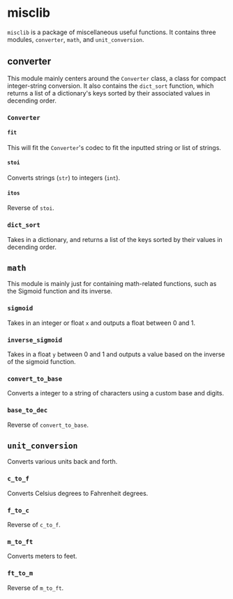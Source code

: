 # misclib
`misclib` is a package of miscellaneous useful functions. It contains three modules, `converter`, `math`, and `unit_conversion`.
## converter
This module mainly centers around the `Converter` class, a class for compact integer-string conversion. It also contains the `dict_sort` function, which returns a list of a dictionary's keys sorted by their associated values in decending order.
### `Converter`
#### `fit`
This will fit the `Converter`'s codec to fit the inputted string or list of strings.
#### `stoi`
Converts strings (`str`) to integers (`int`).
#### `itos`
Reverse of `stoi`.
### `dict_sort`
Takes in a dictionary, and returns a list of the keys sorted by their values in decending order.
## `math`
This module is mainly just for containing math-related functions, such as the Sigmoid function and its inverse.
### `sigmoid`
Takes in an integer or float `x` and outputs a float between 0 and 1.
### `inverse_sigmoid`
Takes in a float `y` between 0 and 1 and outputs a value based on the inverse of the sigmoid function.
### `convert_to_base`
Converts a integer to a string of characters using a custom base and digits.
### `base_to_dec`
Reverse of `convert_to_base`.
## `unit_conversion`
Converts various units back and forth.
### `c_to_f`
Converts Celsius degrees to Fahrenheit degrees.
### `f_to_c`
Reverse of `c_to_f`.
### `m_to_ft`
Converts meters to feet.
### `ft_to_m`
Reverse of `m_to_ft`.